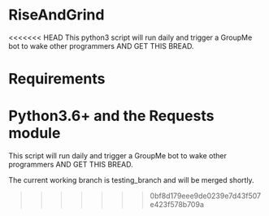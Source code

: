 # RiseAndGrind
<<<<<<< HEAD
This python3 script will run daily and trigger a GroupMe bot to wake other programmers
AND GET THIS BREAD.

# Requirements
Python3.6+ and the Requests module
=======
This script will run daily and trigger a GroupMe bot to wake other programmers
AND GET THIS BREAD.

The current working branch is testing_branch and will be merged shortly.
>>>>>>> 0bf8d179eee9de0239e7d43f507e423f578b709a
